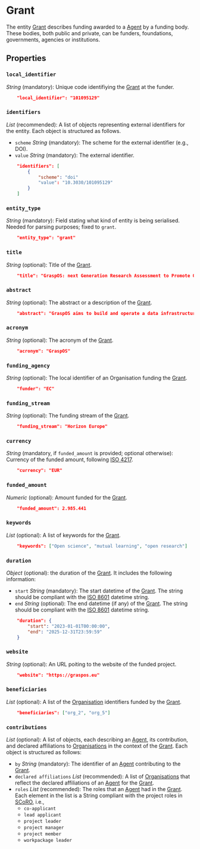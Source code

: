 # Grant

The entity [Grant]() describes funding awarded to a [Agent](https://skg-if.github.io/interoperability-framework/agent) by a funding body. 
These bodies, both public and private, can be funders, foundations, governments, agencies or institutions.


## Properties

### `local_identifier`
*String* (mandatory): Unique code identifiying the [Grant]() at the funder.
 
```json
    "local_identifier": "101095129"
```


### `identifiers`
*List* (recommended):  A list of objects representing external identifiers for the entity. Each object is structured as follows.

- `scheme` *String* (mandatory): The scheme for the external identifier (e.g., DOI).
- `value` *String* (mandatory): The external identifier.

```json
    "identifiers": [
        {
            "scheme": "doi"
            "value": "10.3030/101095129"
        }
    ]
```

### `entity_type`
*String* (mandatory): Field stating what kind of entity is being serialised. Needed for parsing purposes; fixed to `grant`.

```json
    "entity_type": "grant"
```

### `title`
*String* (optional): Title of the [Grant]().
 
```json
    "title": "GraspOS: next Generation Research Assessment to Promote Open Science"
```

### `abstract`
*String* (optional): The abstract or a description of the [Grant]().
 
```json
    "abstract": "GraspOS aims to build and operate a data infrastructure to support the policy reforms and pave the way towards a responsible research assessment system that embeds OS practices and accelerates its adoption in Europe. GraspOS will focus on extending the EOSC ecosystem with tools and services that will facilitate monitoring the use and uptake of various types of research services and outputs (publications, datasets, software) and will catalyse the implementation of policy-level rewards to foster OS practices. These tools and services will build upon multiple sources of metric data (e.g. OpenCitations, Scholexplorer) including capabilities offered by the EOSC Core, that will be federated in the context of the project, and will take into consideration both contemporary guidelines for Responsible Research Assessment (RRA), like those provided by initiatives like DORA and the Leiden Manifesto, and the suggestions from a diversity of relevant stakeholders. GraspOS will also incorporate piloting activities to co-design, showcase, validate, and evaluate GraspOS’s key results considering domain-specific aspects and different levels of OS-aware RRA, such as the researcher (individual/group), institution, and national level."
```

### `acronym`
*String* (optional): The acronym of the [Grant]().
 
```json
    "acronym": "GraspOS"
```

### `funding_agency`
*String* (optional): The local identifier of an Organisation funding the [Grant]().

```json
    "funder": "EC"
```

### `funding_stream`
*String* (optional): The funding stream of the [Grant]().

```json
    "funding_stream": "Horizon Europe"
```

### `currency`
*String* (mandatory, if `funded_amount` is provided; optional otherwise): Currency of the funded amount, following [ISO 4217](https://en.wikipedia.org/wiki/ISO_4217).

```json
    "currency": "EUR"
```

### `funded_amount`
*Numeric* (optional): Amount funded for the [Grant]().

```json
    "funded_amount": 2.985.441
```

### `keywords`
*List* (optional): A list of keywords for the [Grant]().
 
```json
    "keywords": ["Open science", "mutual learning", "open research"]
```

### `duration`
*Object* (optional): the duration of the [Grant](). It includes the following information:
- `start` *String* (mandatory): The start datetime of the [Grant](). The string should be compliant with the [ISO 8601](https://en.wikipedia.org/wiki/ISO_8601) datetime string.
- `end` *String* (optional): The end datetime (if any) of the [Grant](). The string should be compliant with the [ISO 8601](https://en.wikipedia.org/wiki/ISO_8601) datetime string.

```json
    "duration": {
        "start": "2023-01-01T00:00:00",
        "end": "2025-12-31T23:59:59"
    }
```

### `website`
*String* (optional): An URL poiting to the website of the funded project.
 
```json
    "website": "https://graspos.eu"
```

### `beneficiaries`
*List* (optional): A list of the [Organisation](https://skg-if.github.io/interoperability-framework/agent) identifiers funded by the [Grant]().
 
```json
    "beneficiaries": ["org_2", "org_5"]
```

### `contributions`
*List* (optional): A list of objects, each describing an [Agent](https://skg-if.github.io/interoperability-framework/agent), its contribution, and declared affiliations to [Organisations](https://skg-if.github.io/interoperability-framework/agent) in the context of the [Grant](). Each object is structured as follows:
- `by` *String* (mandatory): The identifier of an [Agent](https://skg-if.github.io/interoperability-framework/agent) contributing to the [Grant]().
- `declared affiliations` *List* (recommended): A list of [Organisations](https://skg-if.github.io/interoperability-framework/agent) that reflect the declared affiliations of an [Agent](https://skg-if.github.io/interoperability-framework/agent) for the [Grant]().
- `roles` *List* (recommended): The roles that an [Agent](https://skg-if.github.io/interoperability-framework/agent) had in the [Grant](). Each element in the list is a String compliant with the project roles in [SCoRO](https://sparontologies.github.io/scoro/current/scoro.html#http://purl.org/spar/scoro/ProjectRole), i.e.,
    - `co-applicant`
    - `lead applicant`
    - `project leader`
    - `project manager`
    - `project member`
    - `workpackage leader`